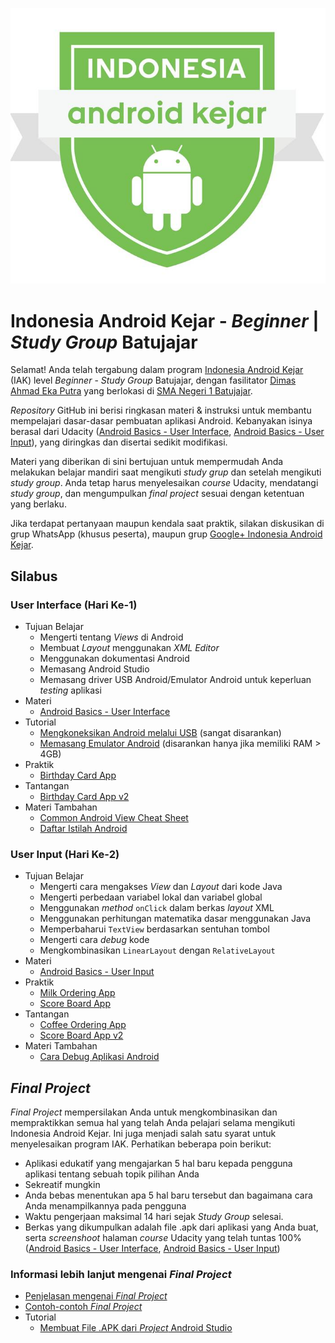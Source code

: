 ![Indonesia Android Kejar](images/Logo%20Indonesia%20Android%20Kejar.jpg)

# Indonesia Android Kejar - _Beginner_ | _Study Group_ Batujajar

Selamat! Anda telah tergabung dalam program [Indonesia Android Kejar](http://indonesiaandroidkejar.id) (IAK) level _Beginner_ - _Study Group_ Batujajar, dengan fasilitator [Dimas Ahmad Eka Putra](https://www.facebook.com/dimassony) yang berlokasi di [SMA Negeri 1 Batujajar](http://www.sman1batujajar.sch.id).

_Repository_ GitHub ini berisi ringkasan materi & instruksi untuk membantu mempelajari dasar-dasar pembuatan aplikasi Android. Kebanyakan isinya berasal dari Udacity ([Android Basics - User Interface](https://classroom.udacity.com/courses/ud834/), [Android Basics - User Input](https://classroom.udacity.com/courses/ud836/)), yang diringkas dan disertai sedikit modifikasi.

Materi yang diberikan di sini bertujuan untuk mempermudah Anda melakukan belajar mandiri saat mengikuti _study grup_ dan setelah mengikuti _study group_. Anda tetap harus menyelesaikan _course_ Udacity, mendatangi _study group_, dan mengumpulkan _final project_ sesuai dengan ketentuan yang berlaku.

Jika terdapat pertanyaan maupun kendala saat praktik, silakan diskusikan di grup WhatsApp (khusus peserta), maupun grup [Google+ Indonesia Android Kejar](https://plus.google.com/communities/115211318231647750246).

## Silabus

### User Interface (Hari Ke-1)
- Tujuan Belajar
  - Mengerti tentang _Views_ di Android
  - Membuat _Layout_ menggunakan _XML Editor_
  - Menggunakan dokumentasi Android
  - Memasang Android Studio
  - Memasang driver USB Android/Emulator Android untuk keperluan _testing_ aplikasi
- Materi
  - [Android Basics - User Interface](https://classroom.udacity.com/courses/ud834/)
- Tutorial
  - [Mengkoneksikan Android melalui USB](tutorial/Mengkoneksikan%20Android%20Melalui%20USB.md) (sangat disarankan)
  - [Memasang Emulator Android](tutorial/Memasang%20Emulator%20Android.md) (disarankan hanya jika memiliki RAM > 4GB)
- Praktik
  - [Birthday Card App](praktik/Birthday%20Card%20App.md)
- Tantangan
  - [Birthday Card App v2](tantangan/Birthday%20Card%20App%20v2.md)
- Materi Tambahan
  - [Common Android View Cheat Sheet](https://drive.google.com/file/d/0B5XIkMkayHgRMVljUVIyZzNmQUU/view)
  - [Daftar Istilah Android](https://developers.google.com/android/for-all/vocab-words/?hl=en)

### User Input (Hari Ke-2)
- Tujuan Belajar
  - Mengerti cara mengakses _View_ dan _Layout_ dari kode Java
  - Mengerti perbedaan variabel lokal dan variabel global
  - Menggunakan _method_ `onClick` dalam berkas _layout_ XML
  - Menggunakan perhitungan matematika dasar menggunakan Java
  - Memperbaharui `TextView` berdasarkan sentuhan tombol
  - Mengerti cara _debug_ kode
  - Mengkombinasikan `LinearLayout` dengan `RelativeLayout`
- Materi
  - [Android Basics - User Input](https://classroom.udacity.com/courses/ud836/)
- Praktik
  - [Milk Ordering App](praktik/Milk%20Ordering%20App.md)
  - [Score Board App](praktik/Score%20Board%20App.md)
- Tantangan
  - [Coffee Ordering App](tantangan/Coffe%20Ordering%20App.md)
  - [Score Board App v2](tantangan/Score%20Board%20App%20v2)
- Materi Tambahan
  - [Cara Debug Aplikasi Android](https://developer.android.com/studio/debug/index.html)

## _Final Project_
_Final Project_ mempersilakan Anda untuk mengkombinasikan dan mempraktikkan semua hal yang telah Anda pelajari selama mengikuti Indonesia Android Kejar. Ini juga menjadi salah satu syarat untuk menyelesaikan program IAK. Perhatikan beberapa poin berikut:

- Aplikasi edukatif yang mengajarkan 5 hal baru kepada pengguna aplikasi tentang sebuah topik pilihan Anda
- Sekreatif mungkin
- Anda bebas menentukan apa 5 hal baru tersebut dan bagaimana cara Anda menampilkannya pada pengguna
- Waktu pengerjaan maksimal 14 hari sejak _Study Group_ selesai.
- Berkas yang dikumpulkan adalah file .apk dari aplikasi yang Anda buat, serta _screenshoot_ halaman _course_ Udacity yang telah tuntas 100% ([Android Basics - User Interface](https://classroom.udacity.com/courses/ud834/), [Android Basics - User Input](https://classroom.udacity.com/courses/ud836/))

### Informasi lebih lanjut mengenai _Final Project_
- [Penjelasan mengenai _Final Project_](https://docs.google.com/presentation/d/1SfeE0BGbJecD5ZE9Zo6HwhXZsgCpv5NDXCfMUCQl4Is/edit)
- [Contoh-contoh _Final Project_](https://discussions.udacity.com/t/share-your-final-5-things-app-for-android-for-beginners/24930/)
- Tutorial
  - [Membuat File .APK dari _Project_ Android Studio](tutorial/Membuat%20File%20APK%20dari%20Project%20Android%20Studio.md)